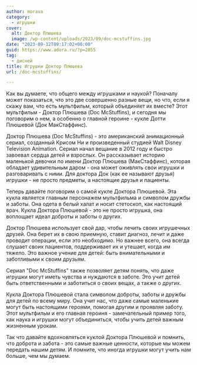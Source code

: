 ```yaml
---
author: morava
category:
  - игрушки
cover:
  alt: Доктор Плюшева
  image: /wp-content/uploads/2023/09/doc-mcstuffins.jpg
date: "2023-09-12T09:17:02+00:00"
guid: https://www.adora.ru/?p=2055
tag:
  - дисней
title: Игрушки Доктор Плюшева
url: /doc-mcstuffins/

---
```

Как вы думаете, что общего между игрушками и наукой? Поначалу может показаться, что это две совершенно разные вещи, но что, если я скажу вам, что есть мультфильм, который объединяет их вместе? Этот мультфильм \- Доктор Плюшева (Doc McStuffins), и сегодня мы поговорим о нем, а особенно о главной героине - кукле Дотти Плюшевой (Док МакСтаффинс).

Доктор Плюшева (Doc McStuffins) - это американский анимационный сериал, созданный Крисом Ни и произведенный студией Walt Disney Television Animation. Сериал начал вещание в 2012 году и быстро завоевал сердца детей и взрослых. Он рассказывает историю маленькой девочки по имени Доктор Плюшева (МакСтаффинс), которая обладает удивительным даром - она может оживлять свои игрушки и разговаривать с ними. Для доктора Док (как ее называют друзья) игрушки - не просто предметы, а настоящие друзья и пациенты.

Теперь давайте поговорим о самой кукле Доктора Плюшевой. Эта кукла является главным персонажем мультфильма и символом дружбы и заботы. Она одета в белый халат и носит стетоскоп, как настоящий врач. Кукла Доктора Плюшевой \- это не просто игрушка, она воплощает идеал доброты и заботы о других.

Доктор Плюшева использует свой дар, чтобы лечить своих игрушечных друзей. Она берет их в свою приемную, ставит диагноз, лечит и даже проводит операции, если это необходимо. Но важнее всего, она всегда слушает своих пациентов, поддерживает их и утешает, когда им тяжело. Это важное учение для детей: быть внимательными и заботливыми к своим друзьям.

Сериал "Doc McStuffins" также позволяет детям понять, что даже игрушки могут иметь чувства и нуждаются в заботе. Это учит детей быть ответственными и заботиться о своих вещах, а также о других.

Кукла Доктора Плюшевой стала символом доброты, заботы и дружбы для детей по всему миру. Она учит нас, что даже самые маленькие могут быть настоящими героями, помогая другим и проявляя заботу. Этот мультфильм и его главная героиня \- замечательный пример того, как наука и игрушки могут объединиться, чтобы учить детей важным жизненным урокам.

Так что давайте вдохновляться куклой Доктора Плюшевой и помнить, что доброта и забота \- это самые важные ценности, которые мы можем передать нашим детям. И помните, что иногда игрушки могут учить нам больше, чем мы думаем.

